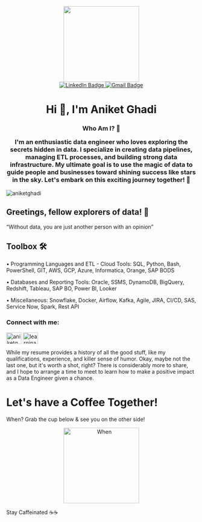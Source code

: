 <div id="header" align="center">
  <img src="https://media.giphy.com/media/uUYfPRYhKeX9m/giphy.gif" width="200"/>
</div>

<div id="badges" align="center">
  <a href="https://www.linkedin.com/in/aghadi/">
    <img src="https://img.shields.io/badge/LinkedIn-blue?style=for-the-badge&logo=linkedin&logoColor=white" alt="LinkedIn Badge"/>
  </a>
  <a href="aniketghadi50@gmail.com">
    <img src="https://img.shields.io/badge/Gmail-red?style=for-the-badge&logo=gmail&logoColor=white" alt="Gmail Badge"/>
  </a>
</div>

<h1 align="center">Hi 👋, I'm Aniket Ghadi</h1>
<h3 align="center">Who Am I? 🔭

I'm an enthusiastic data engineer who loves exploring the secrets hidden in data. I specialize in creating data pipelines, managing ETL processes, and building strong data infrastructure. My ultimate goal is to use the magic of data to guide people and businesses toward shining success like stars in the sky. Let's embark on this exciting journey together! 🚀</h3>

<p align="left"> <img src="https://komarev.com/ghpvc/?username=aniketghadi&label=Profile%20views&color=0e75b6&style=flat" alt="aniketghadi" /> </p>

## Greetings, fellow explorers of data! 🚀
“Without data, you are just another person with an opinion”

## Toolbox 🛠️

•	Programming Languages and ETL - Cloud Tools: SQL, Python, Bash, PowerShell, GIT, AWS, GCP, Azure, Informatica, Orange, SAP BODS

•	Databases and Reporting Tools:  Oracle, SSMS, DynamoDB, BigQuery, Redshift, Tableau, SAP BO, Power BI, Looker	

•	Miscellaneous:  Snowflake, Docker, Airflow, Kafka, Agile, JIRA, CI/CD, SAS, Service Now, Spark, Rest API


<h3 align="left">Connect with me:</h3>
<p align="left">
<a href="https://www.linkedin.com/in/aghadi/" target="blank"><img align="center" src="https://raw.githubusercontent.com/rahuldkjain/github-profile-readme-generator/master/src/images/icons/Social/linked-in-alt.svg" alt="aniketghadi/" height="30" width="40" /></a>
<a href="https://www.hackerrank.com/learninaghadi?hr_r=1" target="blank"><img align="center" src="https://raw.githubusercontent.com/rahuldkjain/github-profile-readme-generator/master/src/images/icons/Social/hackerrank.svg" alt="learninaghadi" height="30" width="40" /></a>
</p>

While my resume provides a history of all the good stuff, like my qualifications, experience, and killer sense of humor. Okay, maybe not the last one, but it's worth a shot, right? There is considerably more to share, and I hope to arrange a time to meet to learn how to make a positive impact as a Data Engineer given a chance. 

# Let's have a Coffee Together!
When? Grab the cup below & see you on the other side!

<div align="center">
  <a href="https://calendly.com/aniketghadi50/15min" target="_blank"><img src="https://media.giphy.com/media/mCmCVbnEJ1s2xN4BYd/giphy.gif" alt="When" width="200" /></a>
</div>

Stay Caffeinated ☕️☕️

